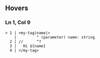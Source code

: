 ## Hovers
### Ln 1, Col 9
```marko
> 1 | <my-tag|name|>
    |         ^ (parameter) name: string
  2 | //      ^?
  3 |   Hi ${name}
  4 | </my-tag>
```

